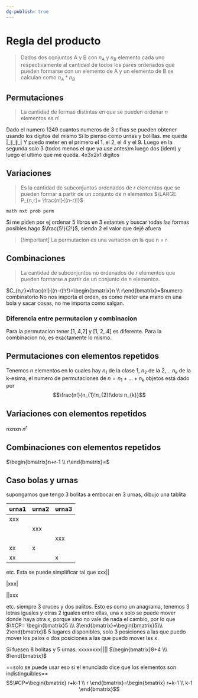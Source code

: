 ```yaml
---
dg-publish: true
---
```

# Regla del producto
> Dados dos conjuntos A y B con $n_A$ y $n_B$ elemento cada uno respectivamente al cantidad de todos los pares ordenados que pueden formarse con un elemento de A y un elemento de B se calculan como $n_{A}*n_{B}$

## Permutaciones
> La cantidad de formas distintas en que se pueden ordenar $n$ elementos es $n!$

Dado el numero 1249 cuantos numeros de 3 cifras se pueden obtener usando los dígitos del mismo
Si lo pienso como urnas y bolillas. me queda
$|\_\|\_\|\_|$ Y puedo meter en el primero el 1, el 2, el 4 y el 9. Luego en la segunda solo 3 (todos menos el que ya use antes)m luego dos (idem) y luego el ultimo que me queda. 4x3x2x1 
digitos

## Variaciones
> Es la cantidad de subconjuntos ordenados de $r$ elementos que se pueden formar a partir de un conjunto de $n$ elementos $\LARGE P_{n,r}= \frac{n!}{(n-r)!}$

`math nxt prob perm`

Si me piden por ej ordenar 5 libros en 3 estantes y buscar todas las formas posibles hago $\frac{5!}{2!}$, siendo 2 el valor que dejé afuera
>[!important] La permutacion es una variacion en la que n = r


## Combinaciones 
> La cantidad de subconjuntos no ordenados de $r$ elementos que pueden formarse a partir de un conjunto de $n$ elementos. 

$C_{n,r}=\frac{n!}{(n-r)!r!}=\begin{bmatrix}n \\ r\end{bmatrix}=$numero combinatorio
No nos importa el orden, es como meter una mano en una bola y sacar cosas, no me importa como salgan.

### Diferencia entre permutacion y combinacion
Para la permutacion tener [1, 4,2] y [1, 2, 4] es diferente. Para la combinacion no, es exactamente lo mismo.
## Permutaciones con elementos repetidos
Tenemos $n$ elementos en lo cuales hay $n_{1}$ de la clase 1, $n_{2}$ de la 2, .. $n_{k}$ de la k-esima, el numero de permutaciones de $n = n_1 +...+n_k$ objetos está dado por 
$$\frac{n!}{n_{1}!n_{2}!\dots n_{k}}$$
## Variaciones con elementos repetidos
nxnxn
$n^r$ 

## Combinaciones con elementos repetidos
$\begin{bmatrix}n+r-1 \\ r\end{bmatrix}=$
## Caso bolas y urnas
supongamos que tengo 3 bolitas a embocar en 3 urnas, dibujo una tablita

| urna1 | urna2 | urna3 |
| ----- | ----- | ----- |
| xxx   |       |       |
|       | xxx   |       |
|       |       | xxx   |
| xx    | x     |       |
| xx    |       | x     |

etc. Esta se puede simplificar tal que 
xxx||

|xxx|

||xxx

etc. 
siempre 3 cruces y dos palitos.
Esto es como un anagrama, tenemos 3 letras iguales y otras 2 iguales entre ellas, una x solo se puede mover donde haya otra x, porque sino no vale de nada el cambio, por lo que 
$\#CP= \begin{bmatrix}5 \\\ 3\end{bmatrix}=\begin{bmatrix}5\\\ 2\end{bmatrix}$
5 lugares disponibles, solo 3 posiciones a las que puedo mover los palos o dos posiciones a las que puedo mover las x.

Si fuesen 8 bolitas y 5 urnas: xxxxxxxx|||| $\begin{bmatrix}8+4 \\\ 8\end{bmatrix}$

==solo se puede usar eso si el enunciado dice que los elementos son indistinguibles==
$$\#CP=\begin{bmatrix}
r+k-1 \\
r
\end{bmatrix}=\begin{bmatrix}
r+k-1 \\
k-1
\end{bmatrix}$$